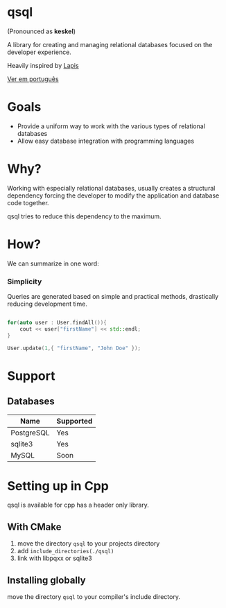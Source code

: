 # qsql

(Pronounced as **keskel**)

A library for creating and managing relational databases focused on the developer experience.

Heavily inspired by [Lapis](https://leafo.net/lapis)

[Ver em português](README.pt.md)

# **Goals**

- Provide a uniform way to work with the various types of relational databases
- Allow easy database integration with programming languages

# **Why?**

Working with especially relational databases, usually creates a structural dependency forcing the developer to modify the application and database code together.

qsql tries to reduce this dependency to the maximum.

# **How?**

We can summarize in one word:

### **Simplicity**

Queries are generated based on simple and practical methods, drastically reducing development time.

```C++

for(auto user : User.findAll()){
    cout << user["firstName"] << std::endl;
}

User.update(1,{ "firstName", "John Doe" });

```

# **Support**

## **Databases**

| Name       | Supported |
| ---------- | --------- |
| PostgreSQL | Yes       |
| sqlite3 | Yes       |
| MySQL      | Soon      |

# Setting up in Cpp

qsql is available for cpp has a header only library.

## With CMake
1. move the directory `qsql` to your projects directory
2. add `include_directories(./qsql)`
3. link with libpqxx or sqlite3

## Installing globally
move the directory `qsql` to your compiler's include directory.